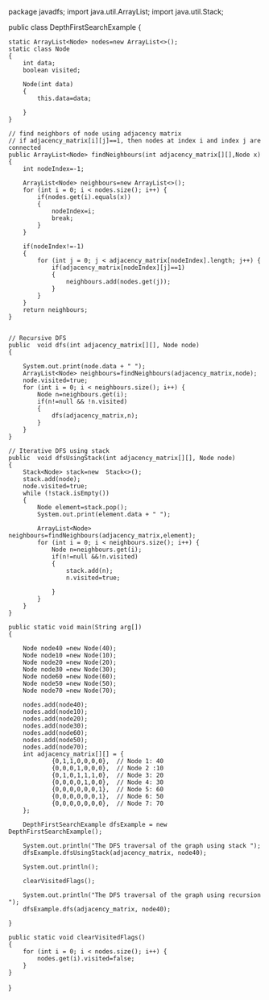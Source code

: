 package javadfs;
import java.util.ArrayList;
import java.util.Stack;
 
public class DepthFirstSearchExample
{ 
 
	static ArrayList<Node> nodes=new ArrayList<>();
	static class Node
	{
		int data;
		boolean visited;
 
		Node(int data)
		{
			this.data=data;
 
		}
	}
 
	// find neighbors of node using adjacency matrix
	// if adjacency_matrix[i][j]==1, then nodes at index i and index j are connected
	public ArrayList<Node> findNeighbours(int adjacency_matrix[][],Node x)
	{
		int nodeIndex=-1;
 
		ArrayList<Node> neighbours=new ArrayList<>();
		for (int i = 0; i < nodes.size(); i++) {
			if(nodes.get(i).equals(x))
			{
				nodeIndex=i;
				break;
			}
		}
 
		if(nodeIndex!=-1)
		{
			for (int j = 0; j < adjacency_matrix[nodeIndex].length; j++) {
				if(adjacency_matrix[nodeIndex][j]==1)
				{
					neighbours.add(nodes.get(j));
				}
			}
		}
		return neighbours;
	}
 
 
	// Recursive DFS
	public  void dfs(int adjacency_matrix[][], Node node)
	{
 
		System.out.print(node.data + " ");
		ArrayList<Node> neighbours=findNeighbours(adjacency_matrix,node);
        node.visited=true;
		for (int i = 0; i < neighbours.size(); i++) {
			Node n=neighbours.get(i);
			if(n!=null && !n.visited)
			{
				dfs(adjacency_matrix,n);
			}
		}
	}
 
	// Iterative DFS using stack
	public  void dfsUsingStack(int adjacency_matrix[][], Node node)
	{
		Stack<Node> stack=new  Stack<>();
		stack.add(node);
		node.visited=true;
		while (!stack.isEmpty())
		{
			Node element=stack.pop();
			System.out.print(element.data + " ");
 
			ArrayList<Node> neighbours=findNeighbours(adjacency_matrix,element);
			for (int i = 0; i < neighbours.size(); i++) {
				Node n=neighbours.get(i);
				if(n!=null &&!n.visited)
				{
					stack.add(n);
					n.visited=true;
 
				}
			}
		}
	}
 
	public static void main(String arg[])
	{
 
		Node node40 =new Node(40);
		Node node10 =new Node(10);
		Node node20 =new Node(20);
		Node node30 =new Node(30);
		Node node60 =new Node(60);
		Node node50 =new Node(50);
		Node node70 =new Node(70);
 
		nodes.add(node40);
		nodes.add(node10);
		nodes.add(node20);
		nodes.add(node30);
		nodes.add(node60);
		nodes.add(node50);
		nodes.add(node70);
		int adjacency_matrix[][] = {
				{0,1,1,0,0,0,0},  // Node 1: 40
				{0,0,0,1,0,0,0},  // Node 2 :10
				{0,1,0,1,1,1,0},  // Node 3: 20
				{0,0,0,0,1,0,0},  // Node 4: 30
				{0,0,0,0,0,0,1},  // Node 5: 60
				{0,0,0,0,0,0,1},  // Node 6: 50
				{0,0,0,0,0,0,0},  // Node 7: 70
		};
 
		DepthFirstSearchExample dfsExample = new DepthFirstSearchExample();
 
		System.out.println("The DFS traversal of the graph using stack ");
		dfsExample.dfsUsingStack(adjacency_matrix, node40);
 
		System.out.println();
 
		clearVisitedFlags();
 
		System.out.println("The DFS traversal of the graph using recursion ");
		dfsExample.dfs(adjacency_matrix, node40);
 
	}
 
	public static void clearVisitedFlags()
	{
		for (int i = 0; i < nodes.size(); i++) {
			nodes.get(i).visited=false;
		}
	}
}
